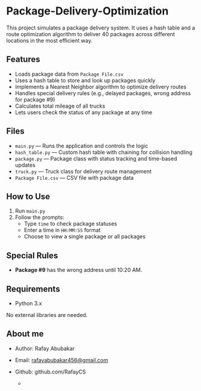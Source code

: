 # Package-Delivery-Optimization
This project simulates a package delivery system. It uses a hash table and a route optimization algorithm to deliver 40 packages across different locations in the most efficient way.

## Features

- Loads package data from `Package File.csv`
- Uses a hash table to store and look up packages quickly
- Implements a Nearest Neighbor algorithm to optimize delivery routes
- Handles special delivery rules (e.g., delayed packages, wrong address for package #9)
- Calculates total mileage of all trucks
- Lets users check the status of any package at any time

## Files

- `main.py` — Runs the application and controls the logic
- `hash_table.py` — Custom hash table with chaining for collision handling
- `package.py` — Package class with status tracking and time-based updates
- `truck.py` — Truck class for delivery route management
- `Package File.csv` — CSV file with package data

## How to Use

1. Run `main.py`
2. Follow the prompts:
   - Type `time` to check package statuses
   - Enter a time in `HH:MM:SS` format
   - Choose to view a single package or all packages

## Special Rules

- **Package #9** has the wrong address until 10:20 AM.

## Requirements

- Python 3.x

No external libraries are needed.

## About me
- Author: Rafay Abubakar 
- Email: rafayabubakar456@gmail.com 
- Github: github.com/RafayCS

















   - 
